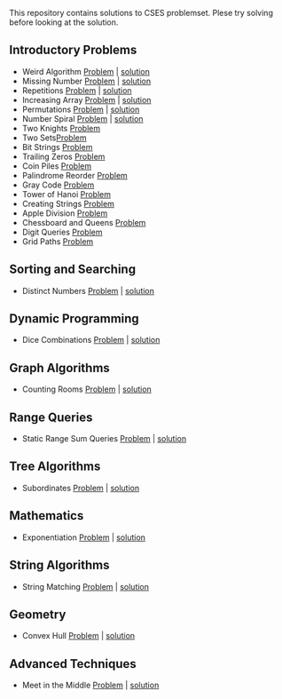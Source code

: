 This repository contains solutions to CSES problemset. Plese try solving before looking at the solution.

## Introductory Problems
- Weird Algorithm [Problem](https://cses.fi/problemset/task/1068) | [solution](https://github.com/saikumar1752/CSES-Problem-Set/blob/main/Introductory%20Problems/Weird_Algorithm.cpp)
- Missing Number [Problem](https://cses.fi/problemset/task/1083) | [solution](https://github.com/saikumar1752/CSES-Problem-Set/blob/main/Introductory%20Problems/Missing_Number.cpp)
- Repetitions [Problem](https://cses.fi/problemset/task/1069) | [solution](https://github.com/saikumar1752/CSES-Problem-Set/blob/main/Introductory%20Problems/Repetitions.cpp)
- Increasing Array [Problem](https://cses.fi/problemset/task/1094) | [solution](https://github.com/saikumar1752/CSES-Problem-Set/blob/main/Introductory%20Problems/Increasing_Array.cpp)
- Permutations [Problem](https://cses.fi/problemset/task/1070) | [solution](https://github.com/saikumar1752/CSES-Problem-Set/blob/main/Introductory%20Problems/Permutations.cpp)
- Number Spiral [Problem](https://cses.fi/problemset/task/1071) | [solution](https://github.com/saikumar1752/CSES-Problem-Set/blob/main/Introductory%20Problems/Number_Spiral.cpp)
- Two Knights [Problem](https://cses.fi/problemset/task/1072)
- Two Sets[Problem](https://cses.fi/problemset/task/1092)
- Bit Strings [Problem](https://cses.fi/problemset/task/1617)
- Trailing Zeros [Problem](https://cses.fi/problemset/task/1618)
- Coin Piles [Problem](https://cses.fi/problemset/task/1754)
- Palindrome Reorder [Problem](https://cses.fi/problemset/task/1755)
- Gray Code [Problem](https://cses.fi/problemset/task/2205)
- Tower of Hanoi [Problem](https://cses.fi/problemset/task/2165)
- Creating Strings [Problem](https://cses.fi/problemset/task/1622)
- Apple Division [Problem](https://cses.fi/problemset/task/1622)
- Chessboard and Queens [Problem](https://cses.fi/problemset/task/1624)
- Digit Queries [Problem](https://cses.fi/problemset/task/2431)
- Grid Paths [Problem](https://cses.fi/problemset/task/1625)

## Sorting and Searching
- Distinct Numbers [Problem](https://cses.fi/problemset/task/1621) | [solution](https://github.com/saikumar1752/CSES-Problem-Set/blob/main/Sorting%20and%20Searching/Distinct_Numbers.cpp)
## Dynamic Programming
- Dice Combinations [Problem](https://cses.fi/problemset/task/1633) | [solution](https://github.com/saikumar1752/CSES-Problem-Set/blob/main/Dynamic%20Programming/Dice_Combinations.cpp)
## Graph Algorithms
- Counting Rooms [Problem](https://cses.fi/problemset/task/1192) | [solution](https://github.com/saikumar1752/CSES-Problem-Set/blob/main/Graph%20Algorithms/Counting_Rooms.cpp)
## Range Queries
- Static Range Sum Queries [Problem](https://cses.fi/problemset/task/1646) | [solution](https://github.com/saikumar1752/CSES-Problem-Set/blob/main/Range%20Queries/Static_Range_Sum_Queries.cpp)
## Tree Algorithms
- Subordinates [Problem](https://cses.fi/problemset/task/1674) | [solution](https://github.com/saikumar1752/CSES-Problem-Set/blob/main/Tree%20Algorithms/Subordinates.cpp)
## Mathematics
- Exponentiation [Problem](https://cses.fi/problemset/task/1095) | [solution](https://github.com/saikumar1752/CSES-Problem-Set/blob/main/Mathematics/Exponentiation.cpp)
## String Algorithms
- String Matching [Problem](https://cses.fi/problemset/task/1753) | [solution](https://github.com/saikumar1752/CSES-Problem-Set/blob/main/String%20Algorithms/String_Matching.cpp)
## Geometry
- Convex Hull [Problem](https://cses.fi/problemset/task/2195) | [solution](https://github.com/saikumar1752/CSES-Problem-Set/blob/main/Geometry/Convex_Hull.cpp)
## Advanced Techniques
- Meet in the Middle [Problem](https://cses.fi/problemset/task/1628) | [solution](https://github.com/saikumar1752/CSES-Problem-Set/blob/main/Advanced%20Techniques/Meet_in_the_Middle.cpp)